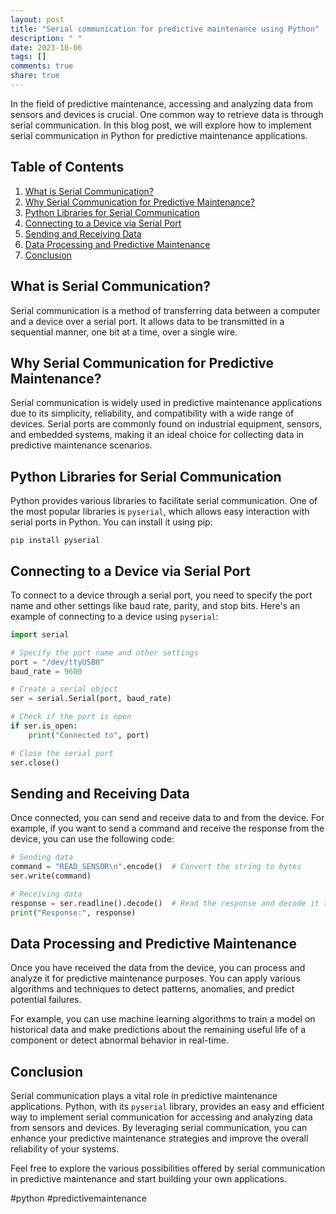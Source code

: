 ```yaml
---
layout: post
title: "Serial communication for predictive maintenance using Python"
description: " "
date: 2023-10-06
tags: []
comments: true
share: true
---
```


In the field of predictive maintenance, accessing and analyzing data from sensors and devices is crucial. One common way to retrieve data is through serial communication. In this blog post, we will explore how to implement serial communication in Python for predictive maintenance applications.

## Table of Contents
1. [What is Serial Communication?](#what-is-serial-communication)
2. [Why Serial Communication for Predictive Maintenance?](#why-serial-communication-for-predictive-maintenance)
3. [Python Libraries for Serial Communication](#python-libraries-for-serial-communication)
4. [Connecting to a Device via Serial Port](#connecting-to-a-device-via-serial-port)
5. [Sending and Receiving Data](#sending-and-receiving-data)
6. [Data Processing and Predictive Maintenance](#data-processing-and-predictive-maintenance)
7. [Conclusion](#conclusion)

## What is Serial Communication? 
Serial communication is a method of transferring data between a computer and a device over a serial port. It allows data to be transmitted in a sequential manner, one bit at a time, over a single wire.

## Why Serial Communication for Predictive Maintenance?
Serial communication is widely used in predictive maintenance applications due to its simplicity, reliability, and compatibility with a wide range of devices. Serial ports are commonly found on industrial equipment, sensors, and embedded systems, making it an ideal choice for collecting data in predictive maintenance scenarios.

## Python Libraries for Serial Communication
Python provides various libraries to facilitate serial communication. One of the most popular libraries is `pyserial`, which allows easy interaction with serial ports in Python. You can install it using pip:

```
pip install pyserial
```

## Connecting to a Device via Serial Port
To connect to a device through a serial port, you need to specify the port name and other settings like baud rate, parity, and stop bits. Here's an example of connecting to a device using `pyserial`:

```python
import serial

# Specify the port name and other settings
port = "/dev/ttyUSB0"
baud_rate = 9600

# Create a serial object
ser = serial.Serial(port, baud_rate)

# Check if the port is open
if ser.is_open:
    print("Connected to", port)

# Close the serial port
ser.close()
```

## Sending and Receiving Data
Once connected, you can send and receive data to and from the device. For example, if you want to send a command and receive the response from the device, you can use the following code:

```python
# Sending data
command = "READ_SENSOR\n".encode()  # Convert the string to bytes
ser.write(command)

# Receiving data
response = ser.readline().decode()  # Read the response and decode it to string
print("Response:", response)
```

## Data Processing and Predictive Maintenance
Once you have received the data from the device, you can process and analyze it for predictive maintenance purposes. You can apply various algorithms and techniques to detect patterns, anomalies, and predict potential failures.

For example, you can use machine learning algorithms to train a model on historical data and make predictions about the remaining useful life of a component or detect abnormal behavior in real-time.

## Conclusion
Serial communication plays a vital role in predictive maintenance applications. Python, with its `pyserial` library, provides an easy and efficient way to implement serial communication for accessing and analyzing data from sensors and devices. By leveraging serial communication, you can enhance your predictive maintenance strategies and improve the overall reliability of your systems.

Feel free to explore the various possibilities offered by serial communication in predictive maintenance and start building your own applications.

\#python #predictivemaintenance
